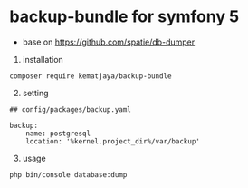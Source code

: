 # backup-bundle for symfony 5
- base on https://github.com/spatie/db-dumper

1. installation
```
composer require kematjaya/backup-bundle
```
2. setting
```
## config/packages/backup.yaml

backup:
    name: postgresql
    location: '%kernel.project_dir%/var/backup'
```
3. usage
```
php bin/console database:dump
```